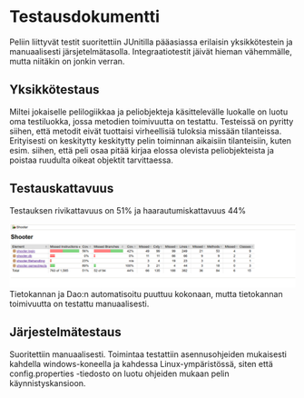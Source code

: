 # Testausdokumentti

Peliin liittyvät testit suoritettiin JUnitilla pääasiassa erilaisin yksikkötestein ja manuaalisesti järsjetelmätasolla. Integraatiotestit
jäivät hieman vähemmälle, mutta niitäkin on jonkin verran.

## Yksikkötestaus

Miltei jokaiselle pelilogiikkaa ja peliobjekteja käsittelevälle luokalle on luotu oma testiluokka, jossa metodien toimivuutta
on testattu. Testeissä on pyritty siihen, että metodit eivät tuottaisi virheellisiä tuloksia missään tilanteissa. Erityisesti on keskitytty
keskitytty pelin toiminnan aikaisiin tilanteisiin, kuten esim. siihen, että peli osaa pitää kirjaa elossa olevista peliobjekteista ja 
poistaa ruudulta oikeat objektit tarvittaessa. 

## Testauskattavuus 

Testauksen rivikattavuus on 51% ja haarautumiskattavuus 44%

<img src="https://github.com/chipfrog/ot-harjoitustyo/blob/master/shooter/dokumentaatio/kuvat/testikattavuus.png">
Tietokannan ja Dao:n automatisoitu puuttuu kokonaan, mutta tietokannan toimivuutta on testattu manuaalisesti. 

## Järjestelmätestaus

Suoritettiin manuaalisesti. Toimintaa testattiin asennusohjeiden mukaisesti kahdella windows-koneella ja kahdessa Linux-ympäristössä, siten että config.properties -tiedosto on
luotu ohjeiden mukaan pelin käynnistyskansioon. 
